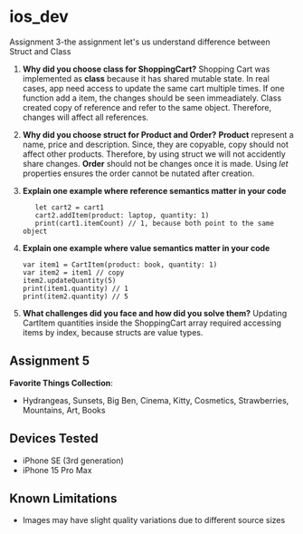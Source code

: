 # ios_dev
Assignment 3-the assignment let's us understand difference between Struct and Class
1. **Why did you choose class for ShoppingCart?**
   Shopping Cart was implemented as **class** because it has shared mutable state. In real cases, app need access to update the same cart multiple times. If one function add a item, the changes should be seen immeadiately. Class created copy of reference and refer to the same object. Therefore, changes will affect all references.
2. **Why did you choose struct for Product and Order?**
   **Product** represent a name, price and description. Since, they are copyable, copy should not affect other products. Therefore, by using struct we will not accidently share changes.
   **Order** should not be changes once it is made. Using *let* properties ensures the order cannot be nutated after creation.
3. **Explain one example where reference semantics matter in your code**
   ```let cart1 = ShoppingCart()
      let cart2 = cart1
      cart2.addItem(product: laptop, quantity: 1)
      print(cart1.itemCount) // 1, because both point to the same object
   ```
4. **Explain one example where value semantics matter in your code**

   ```
   var item1 = CartItem(product: book, quantity: 1)
   var item2 = item1 // copy
   item2.updateQuantity(5)
   print(item1.quantity) // 1
   print(item2.quantity) // 5
   ```
5. **What challenges did you face and how did you solve them?**
   Updating CartItem quantities inside the ShoppingCart array required accessing items by index, because structs are value types. 


## Assignment 5

**Favorite Things Collection**:
- Hydrangeas, Sunsets, Big Ben, Cinema, Kitty, Cosmetics, Strawberries, Mountains, Art, Books

## Devices Tested
- iPhone SE (3rd generation)
- iPhone 15 Pro Max

 ## Known Limitations
- Images may have slight quality variations due to different source sizes
